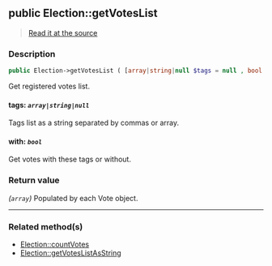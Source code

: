## public Election::getVotesList

> [Read it at the source](https://github.com/julien-boudry/Condorcet/blob/master/src/ElectionProcess/VotesProcess.php#L114)

### Description    

```php
public Election->getVotesList ( [array|string|null $tags = null , bool $with = true] ): array
```

Get registered votes list.
    

#### **tags:** *`array|string|null`*   
Tags list as a string separated by commas or array.    


#### **with:** *`bool`*   
Get votes with these tags or without.    


### Return value   

*(`array`)* Populated by each Vote object.


---------------------------------------

### Related method(s)      

* [Election::countVotes](/Docs/api-reference/Election%20Class/Election--countVotes.md)    
* [Election::getVotesListAsString](/Docs/api-reference/Election%20Class/Election--getVotesListAsString.md)    
